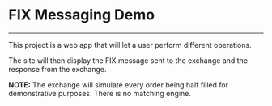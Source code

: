 # FIX Messaging Demo
-----
This project is a web app that will let a user perform different operations.

The site will then display the FIX message sent to the exchange and the response from the exchange.


**NOTE:** The exchange will simulate every order being half filled for demonstrative purposes. There is no matching engine.
